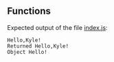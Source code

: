## Functions

Expected output of the file [index.js](./index.js):

```
Hello,Kyle!
Returned Hello,Kyle!
Object Hello!
```
